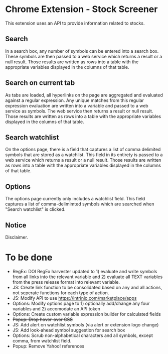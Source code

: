 # Chrome Extension - Stock Screener
This extension uses an API to provide information related to stocks.

## Search
In a search box, any number of symbols can be entered into a search box. These symbols are then passed to a web service which returns a result or a null result. Those results are written as rows into a table with the appropriate variables displayed in the columns of that table.

## Search on current tab
As tabs are loaded, all hyperlinks on the page are aggregated and evaluated against a regular expression. Any unique matches from this regular expression evaluation are written into a variable and passed to a web service as symbols. The web service then returns a result or null result. Those results are written as rows into a table with the appropriate variables displayed in the columns of that table.

## Search watchlist
On the options page, there is a field that captures a list of comma delimited symbols that are stored as a watchlist. This field in its entirety is passed to a web service which returns a result or a null result. Those results are written as rows into a table with the appropriate variables displayed in the columns of that table.

## Options
The options page currently only includes a watchlist field. This field captures a list of comma-delimimted symbols which are searched when "Search watchlist" is clicked.

## Notice
Disclaimer.

# To be done
- RegEx: DOI RegEx harvester updated to 1) evaluate and write symbols from all links into the relevant variable and 2) evaluate all TEXT variables from the press release format into relevant variable.
- JS: Create link function to be consolidated based on any and all actions, not seperate functions for each type of action.
- JS: Modify API to use https://intrinio.com/marketplace/apps
- Options: Modify options page to 1) optionally add/change any four variables and 2) accomodate an API token
- Options: Create custom variable expression builder for calculated fields
- ~~Popup: Drop hover-over CSS~~
- JS: Add alert on watchlist symbols (via alert or extension logo change)
- JS: Add look-ahead symbol suggestion for search box
- Options: Scrub non-alphabetical characters and all symbols, except comma, from watchlist field.
- Popup: Remove Yahoo! references
